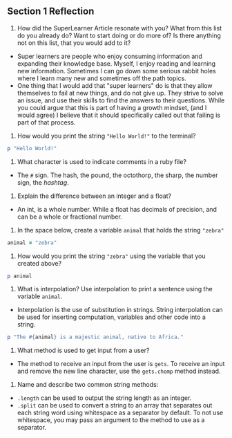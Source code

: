 ## Section 1 Reflection

1. How did the SuperLearner Article resonate with you? What from this list do you already do? Want to start doing or do more of? Is there anything not on this list, that you would add to it?

- Super learners are people who enjoy consuming information and expanding their knowledge base. Myself, I enjoy reading and learning new information. Sometimes I can go down some serious rabbit holes where I learn many new and sometimes off the path topics.
- One thing that I would add that "super learners" do is that they allow themselves to fail at new things, and do not give up. They strive to solve an issue, and use their skills to find the answers to their questions. While you could argue that this is part of having a growth mindset, (and I would agree) I believe that it should specifically called out that failing is part of that process.

1. How would you print the string `"Hello World!"` to the terminal?

```ruby
p "Hello World!"
```

1. What character is used to indicate comments in a ruby file?

- The `#` sign. The hash, the pound, the octothorp, the sharp, the number sign, the *hashtag*.

1. Explain the difference between an integer and a float?

- An int, is a whole number. While a float has decimals of precision, and can be a whole or fractional number.

1. In the space below, create a variable `animal` that holds the string `"zebra"`

```ruby
animal = "zebra"
```

1. How would you print the string `"zebra"` using the variable that you created above?

```ruby
p animal
```

1. What is interpolation? Use interpolation to print a sentence using the variable `animal`.

- Interpolation is the use of substitution in strings. String interpolation can be used for inserting computation, variables and other code into a string.

```ruby
p "The #{animal} is a majestic animal, native to Africa."
```

1. What method is used to get input from a user?

- The method to receive an input from the user is `gets`. To receive an input and remove the new line character, use the `gets.chomp` method instead.

1. Name and describe two common string methods:

- `.length` can be used to output the string length as an integer.
- `.split` can be used to convert a string to an array that separates out each string word using whitespace as a separator by default. To not use whitespace, you may pass an argument to the method to use as a separator.

